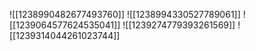![[1238990482677493760]]
![[1238994330527789061]]
![[1239064577624535041]]
![[1239274779393261569]]
![[1239314044261023744]]
